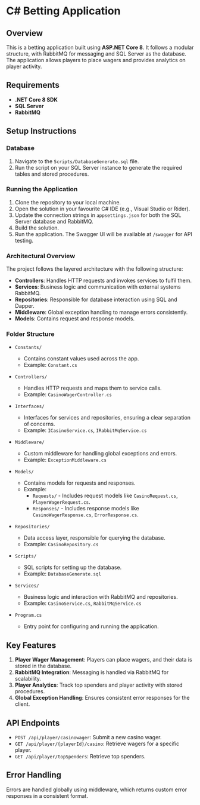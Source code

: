 # C# Betting Application

## Overview
This is a betting application built using **ASP.NET Core 8**. It follows a modular structure, with RabbitMQ for messaging and SQL Server as the database. The application allows players to place wagers and provides analytics on player activity.

## Requirements
- **.NET Core 8 SDK**
- **SQL Server**
- **RabbitMQ**

## Setup Instructions

### Database
1. Navigate to the `Scripts/DatabaseGenerate.sql` file.
2. Run the script on your SQL Server instance to generate the required tables and stored procedures.

### Running the Application
1. Clone the repository to your local machine.
2. Open the solution in your favourite C# IDE (e.g., Visual Studio or Rider).
3. Update the connection strings in `appsettings.json` for both the SQL Server database and RabbitMQ.
4. Build the solution.
5. Run the application. The Swagger UI will be available at `/swagger` for API testing.

### Architectural Overview
The project follows the layered architecture with the following structure:

- **Controllers**: Handles HTTP requests and invokes services to fulfil them.
- **Services**: Business logic and communication with external systems RabbitMQ.
- **Repositories**: Responsible for database interaction using SQL and Dapper.
- **Middleware**: Global exception handling to manage errors consistently.
- **Models**: Contains request and response models.

### Folder Structure

- `Constants/`
  - Contains constant values used across the app.
  - Example: `Constant.cs`
  
- `Controllers/`
  - Handles HTTP requests and maps them to service calls.
  - Example: `CasinoWagerController.cs`
  
- `Interfaces/`
  - Interfaces for services and repositories, ensuring a clear separation of concerns.
  - Example: `ICasinoService.cs`, `IRabbitMqService.cs`

- `Middleware/`
  - Custom middleware for handling global exceptions and errors.
  - Example: `ExceptionMiddleware.cs`

- `Models/`
  - Contains models for requests and responses.
  - Example:
    - `Requests/` - Includes request models like `CasinoRequest.cs`, `PlayerWagerRequest.cs`.
    - `Responses/` - Includes response models like `CasinoWagerResponse.cs`, `ErrorResponse.cs`.

- `Repositories/`
  - Data access layer, responsible for querying the database.
  - Example: `CasinoRepository.cs`

- `Scripts/`
  - SQL scripts for setting up the database.
  - Example: `DatabaseGenerate.sql`

- `Services/`
  - Business logic and interaction with RabbitMQ and repositories.
  - Example: `CasinoService.cs`, `RabbitMqService.cs`

- `Program.cs`
  - Entry point for configuring and running the application.

## Key Features

1. **Player Wager Management**: Players can place wagers, and their data is stored in the database.
2. **RabbitMQ Integration**: Messaging is handled via RabbitMQ for scalability.
3. **Player Analytics**: Track top spenders and player activity with stored procedures.
4. **Global Exception Handling**: Ensures consistent error responses for the client.

## API Endpoints

- `POST /api/player/casinowager`: Submit a new casino wager.
- `GET /api/player/{playerId}/casino`: Retrieve wagers for a specific player.
- `GET /api/player/topSpenders`: Retrieve top spenders.

## Error Handling
Errors are handled globally using middleware, which returns custom error responses in a consistent format.

